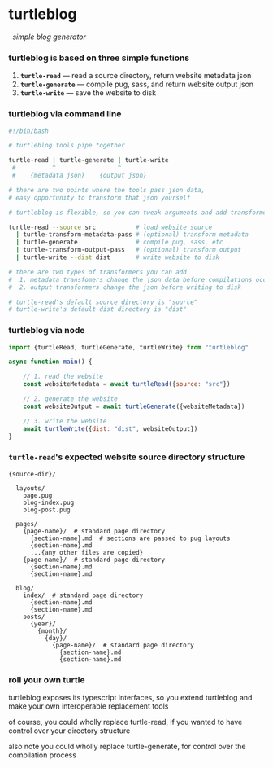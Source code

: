 
# turtleblog

&nbsp; *simple blog generator*

### turtleblog is based on three simple functions

1. **`turtle-read`** — read a source directory, return website metadata json
2. **`turtle-generate`** — compile pug, sass, and return website output json
3. **`turtle-write`** — save the website to disk

### turtleblog via command line

```bash
#!/bin/bash

# turtleblog tools pipe together

turtle-read | turtle-generate | turtle-write
 #          ^                 ^
 #    {metadata json}    {output json}

# there are two points where the tools pass json data,
# easy opportunity to transform that json yourself

# turtleblog is flexible, so you can tweak arguments and add transformers

turtle-read --source src           # load website source
  | turtle-transform-metadata-pass # (optional) transform metadata
  | turtle-generate                # compile pug, sass, etc
  | turtle-transform-output-pass   # (optional) transform output
  | turtle-write --dist dist       # write website to disk

# there are two types of transformers you can add
#  1. metadata transfomers change the json data before compilations occur
#  2. output transformers change the json before writing to disk

# turtle-read's default source directory is "source"
# turtle-write's default dist directory is "dist"

```

### turtleblog via node

```js
import {turtleRead, turtleGenerate, turtleWrite} from "turtleblog"

async function main() {

	// 1. read the website
	const websiteMetadata = await turtleRead({source: "src"})

	// 2. generate the website
	const websiteOutput = await turtleGenerate({websiteMetadata})

	// 3. write the website
	await turtleWrite({dist: "dist", websiteOutput})
}
```

### `turtle-read`'s expected website source directory structure

```
{source-dir}/

  layouts/
    page.pug
    blog-index.pug
    blog-post.pug

  pages/
    {page-name}/  # standard page directory
      {section-name}.md  # sections are passed to pug layouts
      {section-name}.md
      ...{any other files are copied}
    {page-name}/  # standard page directory
      {section-name}.md
      {section-name}.md

  blog/
    index/  # standard page directory
      {section-name}.md
      {section-name}.md
    posts/
      {year}/
        {month}/
          {day}/
            {page-name}/  # standard page directory
              {section-name}.md
              {section-name}.md
```

### roll your own turtle

turtleblog exposes its typescript interfaces, so you extend turtleblog and make your own interoperable replacement tools

of course, you could wholly replace turtle-read, if you wanted to have control over your directory structure

also note you could wholly replace turtle-generate, for control over the compilation process
